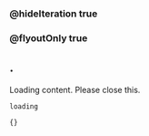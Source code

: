 ### @hideIteration true
### @flyoutOnly true

## .

Loading content. Please close this.

```blocks
loading
```

```template
{}
```
